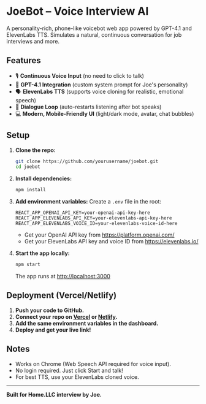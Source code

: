 # JoeBot – Voice Interview AI

A personality-rich, phone-like voicebot web app powered by GPT-4.1 and ElevenLabs TTS. Simulates a natural, continuous conversation for job interviews and more.

## Features
- 🎙️ **Continuous Voice Input** (no need to click to talk)
- 🧠 **GPT-4.1 Integration** (custom system prompt for Joe's personality)
- 🗣️ **ElevenLabs TTS** (supports voice cloning for realistic, emotional speech)
- 🔁 **Dialogue Loop** (auto-restarts listening after bot speaks)
- 💻 **Modern, Mobile-Friendly UI** (light/dark mode, avatar, chat bubbles)

## Setup
1. **Clone the repo:**
   ```bash
   git clone https://github.com/yourusername/joebot.git
   cd joebot
   ```
2. **Install dependencies:**
   ```bash
   npm install
   ```
3. **Add environment variables:**
   Create a `.env` file in the root:
   ```env
   REACT_APP_OPENAI_API_KEY=your-openai-api-key-here
   REACT_APP_ELEVENLABS_API_KEY=your-elevenlabs-api-key-here
   REACT_APP_ELEVENLABS_VOICE_ID=your-elevenlabs-voice-id-here
   ```
   - Get your OpenAI API key from https://platform.openai.com/
   - Get your ElevenLabs API key and voice ID from https://elevenlabs.io/

4. **Start the app locally:**
   ```bash
   npm start
   ```
   The app runs at [http://localhost:3000](http://localhost:3000)

## Deployment (Vercel/Netlify)
1. **Push your code to GitHub.**
2. **Connect your repo on [Vercel](https://vercel.com/) or [Netlify](https://netlify.com/).**
3. **Add the same environment variables in the dashboard.**
4. **Deploy and get your live link!**

## Notes
- Works on Chrome (Web Speech API required for voice input).
- No login required. Just click Start and talk!
- For best TTS, use your ElevenLabs cloned voice.

---

**Built for Home.LLC interview by Joe.** 
